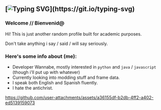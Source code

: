 ## [![Typing SVG](https://readme-typing-svg.demolab.com/?lines=Hey!+Welcome+to+my+profile!)](https://git.io/typing-svg)
### Welcome // Bienvenid@

Hi! This is just another random profile built for academic purposes.

Don't take anything i say / said / will say seriously.

### [&#x200B;](#)Here's some info about (me):

* Developer Wannabe, mostly interested in `python` and `java` / `javascript` (though i'll put up with whatever)
* Currently looking into modding stuff and frame data.
* I speak both English and Spanish fluently.
* I hate the antichrist.

https://github.com/user-attachments/assets/a36155df-b2db-4ff2-a402-ed5139159073

